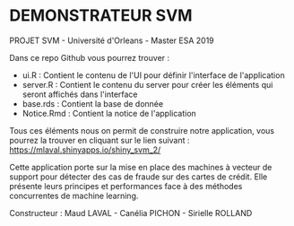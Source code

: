 

#                                      DEMONSTRATEUR SVM 


PROJET SVM - Université d'Orleans - Master ESA 2019

Dans ce repo Github vous pourrez trouver : 
- ui.R : Contient le contenu de l'UI pour définir l'interface de l'application
- server.R : Contient le contenu du server pour créer les éléments qui seront affichés dans l'interface
- base.rds : Contient la base de donnée
- Notice.Rmd : Contient la notice de l'application

Tous ces éléments nous on permit de construire notre application, vous pourrez la trouver en cliquant sur le lien suivant :
https://mlaval.shinyapps.io/shiny_svm_2/

Cette application porte sur la mise en place des machines à vecteur de support pour détecter des cas de fraude sur des cartes de crédit. Elle présente leurs principes et performances face à des méthodes concurrentes de machine learning.


Constructeur : Maud LAVAL - Canélia PICHON - Sirielle ROLLAND
